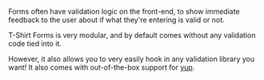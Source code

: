 Forms often have validation logic on the front-end, to show immediate feedback to the user about if what they're entering is valid or not.

T-Shirt Forms is very modular, and by default comes without any validation code tied into it.

However, it also allows you to very easily hook in any validation library you want! It also comes with out-of-the-box support for [yup](https://github.com/jquense/yup).
